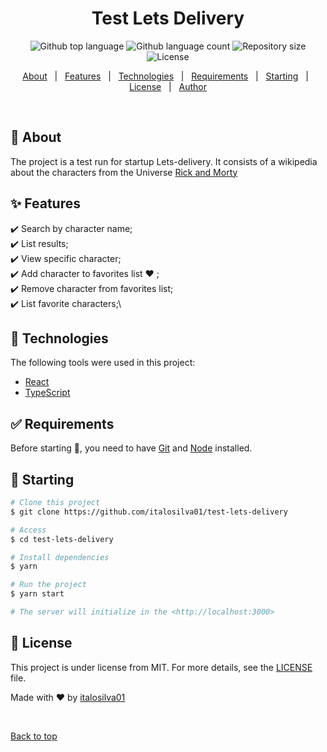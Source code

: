 <h1 align="center">Test Lets Delivery</h1>

<p align="center">
  <img alt="Github top language" src="https://img.shields.io/github/languages/top/italosilva01/test-lets-delivery?color=56BEB8">

  <img alt="Github language count" src="https://img.shields.io/github/languages/count/italosilva01/test-lets-delivery?color=56BEB8">

  <img alt="Repository size" src="https://img.shields.io/github/repo-size/italosilva01/test-lets-delivery?color=56BEB8">

  <img alt="License" src="https://img.shields.io/github/license/italosilva01/test-lets-delivery?color=56BEB8">

  <!-- <img alt="Github issues" src="https://img.shields.io/github/issues/italosilva01/test-lets-delivery?color=56BEB8" /> -->

  <!-- <img alt="Github forks" src="https://img.shields.io/github/forks/italosilva01/test-lets-delivery?color=56BEB8" /> -->

  <!-- <img alt="Github stars" src="https://img.shields.io/github/stars/italosilva01/test-lets-delivery?color=56BEB8" /> -->
</p>

<!-- Status -->

<!-- <h4 align="center">
	🚧  Test Lets Delivery 🚀 Under construction...  🚧
</h4>

<hr> -->

<p align="center">
  <a href="#dart-about">About</a> &#xa0; | &#xa0; 
  <a href="#sparkles-features">Features</a> &#xa0; | &#xa0;
  <a href="#rocket-technologies">Technologies</a> &#xa0; | &#xa0;
  <a href="#white_check_mark-requirements">Requirements</a> &#xa0; | &#xa0;
  <a href="#checkered_flag-starting">Starting</a> &#xa0; | &#xa0;
  <a href="#memo-license">License</a> &#xa0; | &#xa0;
  <a href="https://github.com/italosilva01" target="_blank">Author</a>
</p>

<br>

## :dart: About

The project is a test run for startup Lets-delivery. It consists of a wikipedia about the characters from the Universe [Rick and Morty](https://pt.wikipedia.org/wiki/Rick_and_Morty)

## :sparkles: Features

:heavy_check_mark: Search by character name;\
:heavy_check_mark: List results;\
:heavy_check_mark: View specific character;\
:heavy_check_mark: Add character to favorites list :heart: ;\
:heavy_check_mark: Remove character from favorites list;\
:heavy_check_mark: List favorite characters;\

## :rocket: Technologies

The following tools were used in this project:

- [React](https://pt-br.reactjs.org/)
- [TypeScript](https://www.typescriptlang.org/)

## :white_check_mark: Requirements

Before starting :checkered_flag:, you need to have [Git](https://git-scm.com) and [Node](https://nodejs.org/en/) installed.

## :checkered_flag: Starting

```bash
# Clone this project
$ git clone https://github.com/italosilva01/test-lets-delivery

# Access
$ cd test-lets-delivery

# Install dependencies
$ yarn

# Run the project
$ yarn start

# The server will initialize in the <http://localhost:3000>
```

## :memo: License

This project is under license from MIT. For more details, see the [LICENSE](LICENSE.md) file.

Made with :heart: by <a href="https://github.com/italosilva01" target="_blank">italosilva01</a>

&#xa0;

<a href="#top">Back to top</a>
